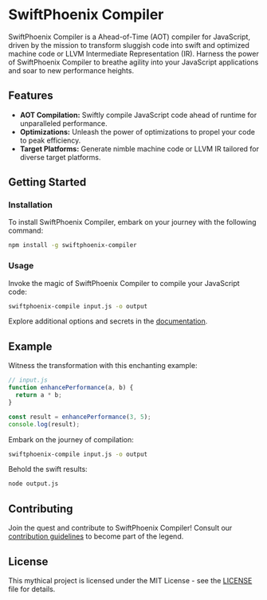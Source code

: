 # SwiftPhoenix Compiler

SwiftPhoenix Compiler is a Ahead-of-Time (AOT) compiler for JavaScript, driven by the mission to transform sluggish code into swift and optimized machine code or LLVM Intermediate Representation (IR). Harness the power of SwiftPhoenix Compiler to breathe agility into your JavaScript applications and soar to new performance heights.

## Features

- **AOT Compilation:** Swiftly compile JavaScript code ahead of runtime for unparalleled performance.
- **Optimizations:** Unleash the power of optimizations to propel your code to peak efficiency.
- **Target Platforms:** Generate nimble machine code or LLVM IR tailored for diverse target platforms.

## Getting Started

### Installation

To install SwiftPhoenix Compiler, embark on your journey with the following command:

```bash
npm install -g swiftphoenix-compiler
```

### Usage

Invoke the magic of SwiftPhoenix Compiler to compile your JavaScript code:

```bash
swiftphoenix-compile input.js -o output
```

Explore additional options and secrets in the [documentation](docs/index.md).

## Example

Witness the transformation with this enchanting example:

```javascript
// input.js
function enhancePerformance(a, b) {
  return a * b;
}

const result = enhancePerformance(3, 5);
console.log(result);
```

Embark on the journey of compilation:

```bash
swiftphoenix-compile input.js -o output
```

Behold the swift results:

```bash
node output.js
```

## Contributing

Join the quest and contribute to SwiftPhoenix Compiler! Consult our [contribution guidelines](CONTRIBUTING.md) to become part of the legend.

## License

This mythical project is licensed under the MIT License - see the [LICENSE](LICENSE) file for details.

